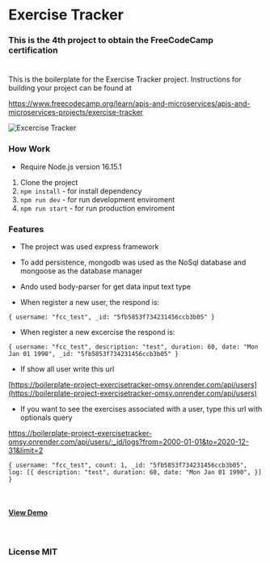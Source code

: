 # Exercise Tracker

### This is the 4th project to obtain the FreeCodeCamp certification

#

This is the boilerplate for the Exercise Tracker project. Instructions for building your project can be found at

https://www.freecodecamp.org/learn/apis-and-microservices/apis-and-microservices-projects/exercise-tracker

![Excercise Tracker](https://res.cloudinary.com/dulwtefos/image/upload/v1676225366/fcc-backend/project4_qtvhjp.jpg)

### How Work

- Require Node.js version 16.15.1

1. Clone the project
2. `npm install` - for install dependency
3. `npm run dev` - for run development enviroment
4. `npm run start` - for run production enviroment

### Features

- The project was used express framework

- To add persistence, mongodb was used as the NoSql database and mongoose as the database manager

- Ando used body-parser for get data input text type

- When register a new user, the respond is:

`{
  username: "fcc_test",
  _id: "5fb5853f734231456ccb3b05"
}`

- When register a new excercise the respond is:

`{
  username: "fcc_test",
  description: "test",
  duration: 60,
  date: "Mon Jan 01 1990",
  _id: "5fb5853f734231456ccb3b05"
}`

- If show all user write this url

[https://boilerplate-project-exercisetracker-omsy.onrender.com/api/users](https://boilerplate-project-exercisetracker-omsy.onrender.com/api/users)

- If you want to see the exercises associated with a user, type this url with optionals query

https://boilerplate-project-exercisetracker-omsy.onrender.com/api/users/:_id/logs?from=2000-01-01&to=2020-12-31&limit=2

`{
  username: "fcc_test",
  count: 1,
  _id: "5fb5853f734231456ccb3b05",
  log: [{
    description: "test",
    duration: 60,
    date: "Mon Jan 01 1990",
  }]
}`

&nbsp;

#### [View Demo](https://boilerplate-project-exercisetracker-omsy.onrender.com/)

&nbsp;

### License MIT
